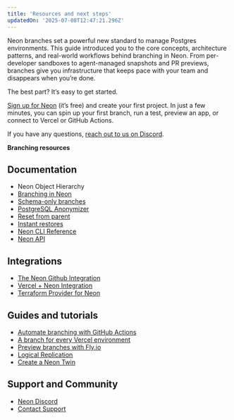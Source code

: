 ```yaml
---
title: 'Resources and next steps'
updatedOn: '2025-07-08T12:47:21.296Z'
---
```


Neon branches set a powerful new standard to manage Postgres environments.
This guide introduced you to the core concepts, architecture patterns, and real-world workflows behind branching in Neon. From per-developer sandboxes to agent-managed snapshots and PR previews, branches give you infrastructure that keeps pace with your team and disappears when you’re done.

The best part? It’s easy to get started.

[Sign up for Neon](https://console.neon.tech/signup) (it’s free) and create your first project. In just a few minutes, you can spin up your first branch, run a test, preview an app, or connect to Vercel or GitHub Actions.

If you have any questions, [reach out to us on Discord](https://discord.gg/92vNTzKDGp).

**Branching resources**

## Documentation

- Neon Object Hierarchy
- [Branching in Neon](/docs/guides/branching-intro)
- [Schema-only branches](/docs/guides/branching-schema-only)
- [PostgreSQL Anonymizer](/docs/workflows/data-anonymization)
- [Reset from parent](/docs/guides/reset-from-parent)
- [Instant restores](/docs/introduction/branch-restore)
- [Neon CLI Reference](/docs/cli)
- [Neon API](/docs/api)

## Integrations

- [The Neon Github Integration](/docs/guides/neon-github-integration)
- [Vercel + Neon Integration](/docs/guides/vercel-overview)
- [Terraform Provider for Neon](/docs/reference/terraform)

## Guides and tutorials

- [Automate branching with GitHub Actions](/docs/guides/branching-github-actions)
- [A branch for every Vercel environment](/docs/get-started-with-neon/workflow-primer#a-branch-for-every-environment)
- [Preview branches with Fly.io](https://github.com/neondatabase-labs/preview-branches-with-fly)
- [Logical Replication](/docs/guides/logical-replication-guide)
- [Create a Neon Twin](/docs/guides/neon-twin-intro)

## Support and Community

- [Neon Discord](https://discord.gg/92vNTzKDGp)
- [Contact Support](/contact-sales)
